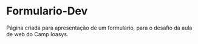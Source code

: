 # Formulario-Dev

Página criada para apresentação de um formulario, para o desafio da aula de web do Camp Ioasys.




